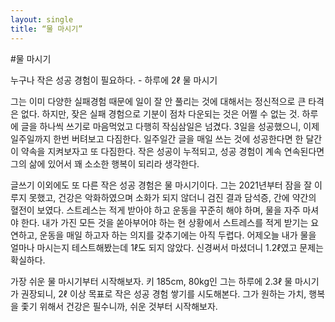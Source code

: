 ```yaml
---
layout: single
title: “물 마시기”
---
```


#물 마시기

누구나 작은 성공 경험이 필요하다. - 하루에 2ℓ 물 마시기

그는 이미 다양한 실패경험 때문에 일이 잘 안 풀리는 것에 대해서는 정신적으로 큰 타격은 없다. 하지만, 잦은 실패 경험으로 기분이 점차 다운되는 것은 어쩔 수 없는 것. 하루에 글을 하나씩 쓰기로 마음먹었고 다행히 작심삼일은 넘겼다. 3일을 성공했으니, 이제 일주일까지 한번 버텨보고 다짐한다. 일주일간 글을 매일 쓰는 것에 성공한다면 한 달간 이 약속을 지켜보자고 또 다짐한다. 작은 성공이 누적되고, 성공 경험이 계속 연속된다면 그의 삶에 있어서 꽤 소소한 행복이 되리라 생각한다.

글쓰기 이외에도 또 다른 작은 성공 경험은 물 마시기이다. 그는 2021년부터 잠을 잘 이루지 못했고, 건강은 악화하였으며 소화가 되지 않더니 검진 결과 담석증, 간에 약간의 혈전이 보였다. 스트레스는 적게 받아야 하고 운동을 꾸준히 해야 하며, 물을 자주 마셔야 한다. 내가 가진 모든 것을 쏟아부어야 하는 현 상황에서 스트레스를 적게 받기는 요연하고, 운동을 매일 하고자 하는 의지를 갖추기에는 아직 두렵다. 어제오늘 내가 물을 얼마나 마시는지 테스트해봤는데 1ℓ도 되지 않았다. 신경써서 마셨더니 1.2ℓ였고 문제는 확실하다. 

가장 쉬운 물 마시기부터 시작해보자. 키 185cm, 80kg인 그는 하루에 2.3ℓ 물 마시기가 권장되니, 2ℓ 이상 목표로 작은 성공 경험 쌓기를 시도해본다. 그가 원하는 가치, 행복을 좇기 위해서 건강은 필수니까, 쉬운 것부터 시작해보자.
